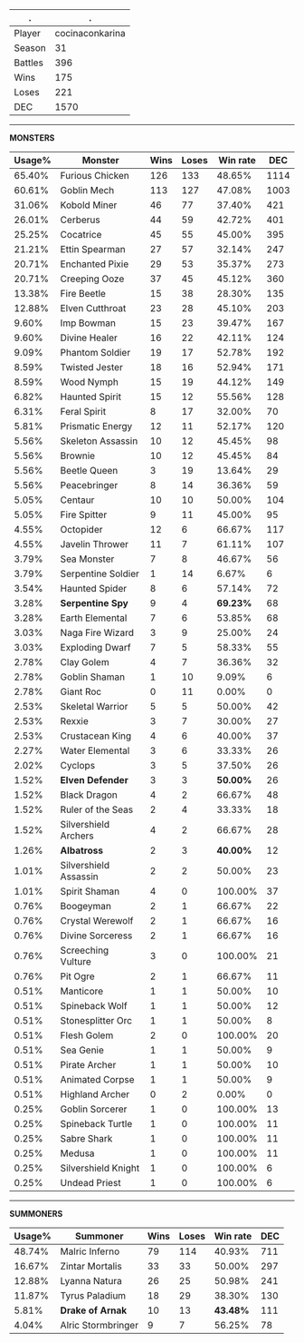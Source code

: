 .|.
|-|-
Player|cocinaconkarina
Season|31
Battles|396
Wins|175
Loses|221
DEC|1570

---
**MONSTERS**

Usage%|Monster|Wins|Loses|Win rate|DEC|
-|-|-|-|-|-|
65.40%|Furious Chicken|126|133|48.65%|1114|
60.61%|Goblin Mech|113|127|47.08%|1003|
31.06%|Kobold Miner|46|77|37.40%|421|
26.01%|Cerberus|44|59|42.72%|401|
25.25%|Cocatrice|45|55|45.00%|395|
21.21%|Ettin Spearman|27|57|32.14%|247|
20.71%|Enchanted Pixie|29|53|35.37%|273|
20.71%|Creeping Ooze|37|45|45.12%|360|
13.38%|Fire Beetle|15|38|28.30%|135|
12.88%|Elven Cutthroat|23|28|45.10%|203|
9.60%|Imp Bowman|15|23|39.47%|167|
9.60%|Divine Healer|16|22|42.11%|124|
9.09%|Phantom Soldier|19|17|52.78%|192|
8.59%|Twisted Jester|18|16|52.94%|171|
8.59%|Wood Nymph|15|19|44.12%|149|
6.82%|Haunted Spirit|15|12|55.56%|128|
6.31%|Feral Spirit|8|17|32.00%|70|
5.81%|Prismatic Energy|12|11|52.17%|120|
5.56%|Skeleton Assassin|10|12|45.45%|98|
5.56%|Brownie|10|12|45.45%|84|
5.56%|Beetle Queen|3|19|13.64%|29|
5.56%|Peacebringer|8|14|36.36%|59|
5.05%|Centaur|10|10|50.00%|104|
5.05%|Fire Spitter|9|11|45.00%|95|
4.55%|Octopider|12|6|66.67%|117|
4.55%|Javelin Thrower|11|7|61.11%|107|
3.79%|Sea Monster|7|8|46.67%|56|
3.79%|Serpentine Soldier|1|14|6.67%|6|
3.54%|Haunted Spider|8|6|57.14%|72|
3.28%|**Serpentine Spy**|9|4|**69.23%**|68|
3.28%|Earth Elemental|7|6|53.85%|68|
3.03%|Naga Fire Wizard|3|9|25.00%|24|
3.03%|Exploding Dwarf|7|5|58.33%|55|
2.78%|Clay Golem|4|7|36.36%|32|
2.78%|Goblin Shaman|1|10|9.09%|6|
2.78%|Giant Roc|0|11|0.00%|0|
2.53%|Skeletal Warrior|5|5|50.00%|42|
2.53%|Rexxie|3|7|30.00%|27|
2.53%|Crustacean King|4|6|40.00%|37|
2.27%|Water Elemental|3|6|33.33%|26|
2.02%|Cyclops|3|5|37.50%|26|
1.52%|**Elven Defender**|3|3|**50.00%**|26|
1.52%|Black Dragon|4|2|66.67%|48|
1.52%|Ruler of the Seas|2|4|33.33%|18|
1.52%|Silvershield Archers|4|2|66.67%|28|
1.26%|**Albatross**|2|3|**40.00%**|12|
1.01%|Silvershield Assassin|2|2|50.00%|23|
1.01%|Spirit Shaman|4|0|100.00%|37|
0.76%|Boogeyman|2|1|66.67%|22|
0.76%|Crystal Werewolf|2|1|66.67%|16|
0.76%|Divine Sorceress|2|1|66.67%|16|
0.76%|Screeching Vulture|3|0|100.00%|21|
0.76%|Pit Ogre|2|1|66.67%|11|
0.51%|Manticore|1|1|50.00%|10|
0.51%|Spineback Wolf|1|1|50.00%|12|
0.51%|Stonesplitter Orc|1|1|50.00%|8|
0.51%|Flesh Golem|2|0|100.00%|20|
0.51%|Sea Genie|1|1|50.00%|9|
0.51%|Pirate Archer|1|1|50.00%|10|
0.51%|Animated Corpse|1|1|50.00%|9|
0.51%|Highland Archer|0|2|0.00%|0|
0.25%|Goblin Sorcerer|1|0|100.00%|13|
0.25%|Spineback Turtle|1|0|100.00%|11|
0.25%|Sabre Shark|1|0|100.00%|11|
0.25%|Medusa|1|0|100.00%|11|
0.25%|Silvershield Knight|1|0|100.00%|6|
0.25%|Undead Priest|1|0|100.00%|6|

---
**SUMMONERS**

Usage%|Summoner|Wins|Loses|Win rate|DEC|
-|-|-|-|-|-|
48.74%|Malric Inferno|79|114|40.93%|711|
16.67%|Zintar Mortalis|33|33|50.00%|297|
12.88%|Lyanna Natura|26|25|50.98%|241|
11.87%|Tyrus Paladium|18|29|38.30%|130|
5.81%|**Drake of Arnak**|10|13|**43.48%**|111|
4.04%|Alric Stormbringer|9|7|56.25%|78|
